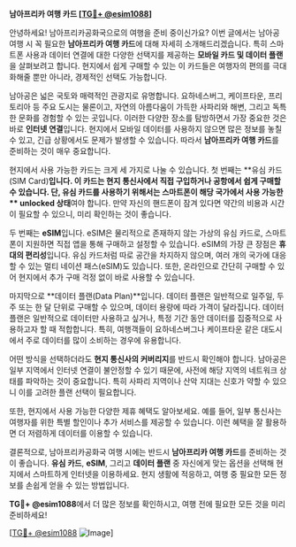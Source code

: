 **남아프리카 여행 카드 [[TG💪+ @esim1088](https://t.me/s/esim1088)]**

안녕하세요! 남아프리카공화국으로의 여행을 준비 중이신가요? 이번 글에서는 남아공 여행 시 꼭 필요한 **남아프리카 여행 카드**에 대해 자세히 소개해드리겠습니다. 특히 스마트폰 사용과 데이터 연결에 대한 다양한 선택지를 제공하는 **모바일 카드 및 데이터 플랜**을 살펴보려고 합니다. 현지에서 쉽게 구매할 수 있는 이 카드들은 여행자의 편의를 극대화해줄 뿐만 아니라, 경제적인 선택도 가능합니다.

남아공은 넓은 국토와 매력적인 관광지로 유명합니다. 요하네스버그, 케이프타운, 프리토리아 등 주요 도시는 물론이고, 자연의 아름다움이 가득한 사파리와 해변, 그리고 독특한 문화를 경험할 수 있는 곳입니다. 이러한 다양한 장소를 탐방하면서 가장 중요한 것은 바로 **인터넷 연결**입니다. 현지에서 모바일 데이터를 사용하지 않으면 많은 정보를 놓칠 수 있고, 긴급 상황에서도 문제가 발생할 수 있습니다. 따라서 **남아프리카 여행 카드**를 준비하는 것이 매우 중요합니다.

현지에서 사용 가능한 카드는 크게 세 가지로 나눌 수 있습니다. 첫 번째는 **유심 카드(SIM Card)**입니다. 이 카드는 현지 통신사에서 직접 구입하거나 공항에서 쉽게 구매할 수 있습니다. 단, 유심 카드를 사용하기 위해서는 스마트폰이 해당 국가에서 사용 가능한 ** unlocked 상태**여야 합니다. 만약 자신의 핸드폰이 잠겨 있다면 약간의 비용과 시간이 필요할 수 있으니, 미리 확인하는 것이 좋습니다.

두 번째는 **eSIM**입니다. eSIM은 물리적으로 존재하지 않는 가상의 유심 카드로, 스마트폰이 지원하면 직접 앱을 통해 구매하고 설정할 수 있습니다. eSIM의 가장 큰 장점은 **휴대의 편리성**입니다. 유심 카드처럼 따로 공간을 차지하지 않으며, 여러 개의 국가에 대응할 수 있는 멀티 네이션 패스(eSIM)도 있습니다. 또한, 온라인으로 간단히 구매할 수 있어 현지에서 추가 구매 걱정 없이 바로 사용할 수 있습니다.

마지막으로 **데이터 플랜(Data Plan)**입니다. 데이터 플랜은 일반적으로 일주일, 두 주 또는 한 달 단위로 구매할 수 있으며, 데이터 용량에 따라 가격이 달라집니다. 데이터 플랜은 일반적으로 데이터만 사용하고 싶거나, 특정 기간 동안 데이터를 집중적으로 사용하고자 할 때 적합합니다. 특히, 여행객들이 요하네스버그나 케이프타운 같은 대도시에서 주로 데이터를 많이 소비하는 경우에 유용합니다.

어떤 방식을 선택하더라도 **현지 통신사의 커버리지**를 반드시 확인해야 합니다. 남아공은 일부 지역에서 인터넷 연결이 불안정할 수 있기 때문에, 사전에 해당 지역의 네트워크 상태를 파악하는 것이 중요합니다. 특히 사파리 지역이나 산악 지대는 신호가 약할 수 있으니 이를 고려한 플랜 선택이 필요합니다.

또한, 현지에서 사용 가능한 다양한 제휴 혜택도 알아보세요. 예를 들어, 일부 통신사는 여행자를 위한 특별 할인이나 추가 서비스를 제공할 수 있습니다. 이런 혜택을 잘 활용하면 더 저렴하게 데이터를 이용할 수 있습니다.

결론적으로, 남아프리카공화국 여행 시에는 반드시 **남아프리카 여행 카드**를 준비하는 것이 좋습니다. **유심 카드**, **eSIM**, 그리고 **데이터 플랜** 중 자신에게 맞는 옵션을 선택해 현지에서 스마트하게 인터넷을 이용하세요. 현지 생활에 적응하고, 여행 중 필요한 모든 정보를 손쉽게 얻을 수 있는 방법입니다.

**TG💪+ @esim1088**에서 더 많은 정보를 확인하시고, 여행 전에 필요한 모든 것을 미리 준비하세요!

[[TG💪+ @esim1088](https://t.me/s/esim1088) ![Image](https://i.postimg.cc/Y0z9fWf4/image.png)]